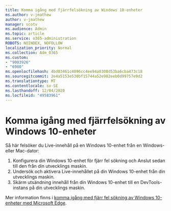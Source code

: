 ```yaml
---
title: Komma igång med fjärrfelsökning av Windows 10-enheter
ms.author: v-jmathew
author: v-jmathew
manager: scotv
ms.audience: Admin
ms.topic: article
ms.service: o365-administration
ROBOTS: NOINDEX, NOFOLLOW
localization_priority: Normal
ms.collection: Adm_O365
ms.custom:
- "9003926"
- "6980"
ms.openlocfilehash: 4bd03461c4096cc4ee94a0308d53ba6cba473c18
ms.sourcegitcommit: 2e4a5153e530bf15744a52e982eeb0d99757e9d2
ms.translationtype: MT
ms.contentlocale: sv-SE
ms.lasthandoff: 12/04/2020
ms.locfileid: "49583961"
---
```

# <a name="get-started-with-remotely-debugging-windows-10-devices"></a>Komma igång med fjärrfelsökning av Windows 10-enheter

Så här felsöker du Live-innehåll på en Windows 10-enhet från en Windows-eller Mac-dator:

1. Konfigurera din Windows 10-enhet för fjärr fel sökning och Anslut sedan till den från din utvecklings maskin.
2. Undersök och aktivera Live-innehållet på din Windows 10-enhet från din utvecklings maskin.
3. Skärm utsändning innehåll från din Windows 10-enhet till en DevTools-instans på din utvecklings maskin.

Mer information finns i [komma igång med fjärr fel sökning av Windows 10-enheter med Microsoft Edge](https://go.microsoft.com/fwlink/?linkid=2142172).
